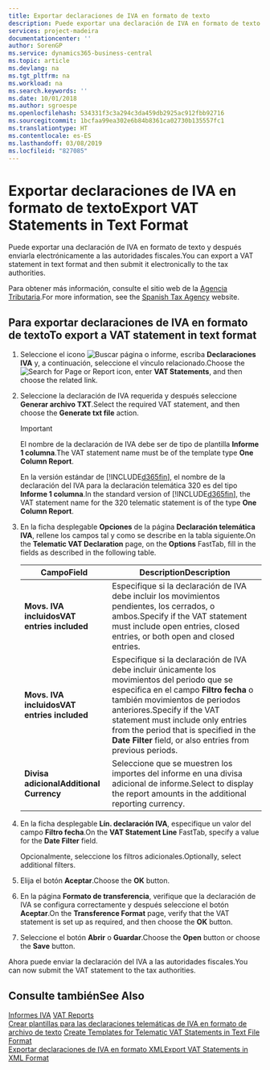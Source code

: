 ```yaml
---
title: Exportar declaraciones de IVA en formato de texto
description: Puede exportar una declaración de IVA en formato de texto y después enviarla electrónicamente a las autoridades fiscales.
services: project-madeira
documentationcenter: ''
author: SorenGP
ms.service: dynamics365-business-central
ms.topic: article
ms.devlang: na
ms.tgt_pltfrm: na
ms.workload: na
ms.search.keywords: ''
ms.date: 10/01/2018
ms.author: sgroespe
ms.openlocfilehash: 534331f3c3a294c3da459db2925ac912fbb92716
ms.sourcegitcommit: 1bcfaa99ea302e6b84b8361ca02730b135557fc1
ms.translationtype: HT
ms.contentlocale: es-ES
ms.lasthandoff: 03/08/2019
ms.locfileid: "827085"
---
```

# <a name="export-vat-statements-in-text-format"></a><span data-ttu-id="c3672-103">Exportar declaraciones de IVA en formato de texto</span><span class="sxs-lookup"><span data-stu-id="c3672-103">Export VAT Statements in Text Format</span></span>
<span data-ttu-id="c3672-104">Puede exportar una declaración de IVA en formato de texto y después enviarla electrónicamente a las autoridades fiscales.</span><span class="sxs-lookup"><span data-stu-id="c3672-104">You can export a VAT statement in text format and then submit it electronically to the tax authorities.</span></span>  

<span data-ttu-id="c3672-105">Para obtener más información, consulte el sitio web de la [Agencia Tributaria](https://go.microsoft.com/fwlink/?LinkID=238181).</span><span class="sxs-lookup"><span data-stu-id="c3672-105">For more information, see the [Spanish Tax Agency](https://go.microsoft.com/fwlink/?LinkID=238181) website.</span></span>  

## <a name="to-export-a-vat-statement-in-text-format"></a><span data-ttu-id="c3672-106">Para exportar declaraciones de IVA en formato de texto</span><span class="sxs-lookup"><span data-stu-id="c3672-106">To export a VAT statement in text format</span></span>  

1.  <span data-ttu-id="c3672-107">Seleccione el icono ![Buscar página o informe](../../media/ui-search/search_small.png "icono Buscar página o informe"), escriba **Declaraciones IVA** y, a continuación, seleccione el vínculo relacionado.</span><span class="sxs-lookup"><span data-stu-id="c3672-107">Choose the ![Search for Page or Report](../../media/ui-search/search_small.png "Search for Page or Report icon") icon, enter **VAT Statements**, and then choose the related link.</span></span>  
2.  <span data-ttu-id="c3672-108">Seleccione la declaración de IVA requerida y después seleccione **Generar archivo TXT**.</span><span class="sxs-lookup"><span data-stu-id="c3672-108">Select the required VAT statement, and then choose the **Generate txt file** action.</span></span>  

    > [!IMPORTANT]  
    >  <span data-ttu-id="c3672-109">El nombre de la declaración de IVA debe ser de tipo de plantilla **Informe 1 columna**.</span><span class="sxs-lookup"><span data-stu-id="c3672-109">The VAT statement name must be of the template type **One Column Report**.</span></span>  
    >   
    >  <span data-ttu-id="c3672-110">En la versión estándar de [!INCLUDE[d365fin](../../includes/d365fin_md.md)], el nombre de la declaración del IVA para la declaración telemática 320 es del tipo **Informe 1 columna**.</span><span class="sxs-lookup"><span data-stu-id="c3672-110">In the standard version of [!INCLUDE[d365fin](../../includes/d365fin_md.md)], the VAT statement name for the 320 telematic statement is of the type **One Column Report**.</span></span>  

4.  <span data-ttu-id="c3672-111">En la ficha desplegable **Opciones** de la página **Declaración telemática IVA**, rellene los campos tal y como se describe en la tabla siguiente.</span><span class="sxs-lookup"><span data-stu-id="c3672-111">On the **Telematic VAT Declaration** page, on the **Options** FastTab, fill in the fields as described in the following table.</span></span>  

    |<span data-ttu-id="c3672-112">Campo</span><span class="sxs-lookup"><span data-stu-id="c3672-112">Field</span></span>|<span data-ttu-id="c3672-113">Description</span><span class="sxs-lookup"><span data-stu-id="c3672-113">Description</span></span>|  
    |---------------------------------|---------------------------------------|  
    |<span data-ttu-id="c3672-114">**Movs. IVA incluidos**</span><span class="sxs-lookup"><span data-stu-id="c3672-114">**VAT entries included**</span></span>|<span data-ttu-id="c3672-115">Especifique si la declaración de IVA debe incluir los movimientos pendientes, los cerrados, o ambos.</span><span class="sxs-lookup"><span data-stu-id="c3672-115">Specify if the VAT statement must include open entries, closed entries, or both open and closed entries.</span></span>|  
    |<span data-ttu-id="c3672-116">**Movs. IVA incluidos**</span><span class="sxs-lookup"><span data-stu-id="c3672-116">**VAT entries included**</span></span>|<span data-ttu-id="c3672-117">Especifique si la declaración de IVA debe incluir únicamente los movimientos del periodo que se especifica en el campo **Filtro fecha** o también movimientos de periodos anteriores.</span><span class="sxs-lookup"><span data-stu-id="c3672-117">Specify if the VAT statement must include only entries from the period that is specified in the **Date Filter** field, or also entries from previous periods.</span></span>|  
    |<span data-ttu-id="c3672-118">**Divisa adicional**</span><span class="sxs-lookup"><span data-stu-id="c3672-118">**Additional Currency**</span></span>|<span data-ttu-id="c3672-119">Seleccione que se muestren los importes del informe en una divisa adicional de informe.</span><span class="sxs-lookup"><span data-stu-id="c3672-119">Select to display the report amounts in the additional reporting currency.</span></span>|  

5.  <span data-ttu-id="c3672-120">En la ficha desplegable **Lín. declaración IVA**, especifique un valor del campo **Filtro fecha**.</span><span class="sxs-lookup"><span data-stu-id="c3672-120">On the **VAT Statement Line** FastTab, specify a value for the **Date Filter** field.</span></span>  

    <span data-ttu-id="c3672-121">Opcionalmente, seleccione los filtros adicionales.</span><span class="sxs-lookup"><span data-stu-id="c3672-121">Optionally, select additional filters.</span></span>  
6.  <span data-ttu-id="c3672-122">Elija el botón **Aceptar**.</span><span class="sxs-lookup"><span data-stu-id="c3672-122">Choose the **OK** button.</span></span>  
7.  <span data-ttu-id="c3672-123">En la página **Formato de transferencia**, verifique que la declaración de IVA se configura correctamente y después seleccione el botón **Aceptar**.</span><span class="sxs-lookup"><span data-stu-id="c3672-123">On the **Transference Format** page, verify that the VAT statement is set up as required, and then choose the **OK** button.</span></span>  
8.  <span data-ttu-id="c3672-124">Seleccione el botón **Abrir** o **Guardar**.</span><span class="sxs-lookup"><span data-stu-id="c3672-124">Choose the **Open** button or choose the **Save** button.</span></span>  

<span data-ttu-id="c3672-125">Ahora puede enviar la declaración del IVA a las autoridades fiscales.</span><span class="sxs-lookup"><span data-stu-id="c3672-125">You can now submit the VAT statement to the tax authorities.</span></span>  

## <a name="see-also"></a><span data-ttu-id="c3672-126">Consulte también</span><span class="sxs-lookup"><span data-stu-id="c3672-126">See Also</span></span>  
 <span data-ttu-id="c3672-127">[Informes IVA](vat-reports.md) </span><span class="sxs-lookup"><span data-stu-id="c3672-127">[VAT Reports](vat-reports.md) </span></span>  
 <span data-ttu-id="c3672-128">[Crear plantillas para las declaraciones telemáticas de IVA en formato de archivo de texto](how-to-create-templates-for-telematic-vat-statements-in-text-file-format.md) </span><span class="sxs-lookup"><span data-stu-id="c3672-128">[Create Templates for Telematic VAT Statements in Text File Format](how-to-create-templates-for-telematic-vat-statements-in-text-file-format.md) </span></span>  
 [<span data-ttu-id="c3672-129">Exportar declaraciones de IVA en formato XML</span><span class="sxs-lookup"><span data-stu-id="c3672-129">Export VAT Statements in XML Format</span></span>](how-to-export-vat-statements-in-xml-format.md)
